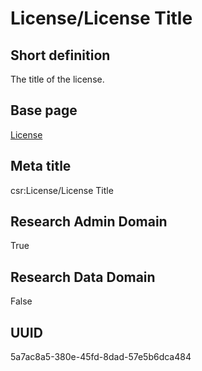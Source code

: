 # License/License Title
## Short definition
The title of the license.
## Base page
[License](../Objects/License.md)
## Meta title
csr:License/License Title
## Research Admin Domain
True
## Research Data Domain
False
## UUID
5a7ac8a5-380e-45fd-8dad-57e5b6dca484
